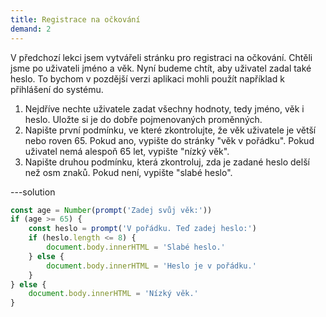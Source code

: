 ```yaml
---
title: Registrace na očkování
demand: 2
---
```


V předchozí lekci jsem vytvářeli stránku pro registraci na očkování. Chtěli jsme po uživateli jméno a věk. Nyní budeme chtít, aby uživatel zadal také heslo. To bychom v pozdější verzi aplikaci mohli použít například k přihlášení do systému.

1. Nejdříve nechte uživatele zadat všechny hodnoty, tedy jméno, věk i heslo. Uložte si je do dobře pojmenovaných proměnných.
1. Napište první podmínku, ve které zkontrolujte, že věk uživatele je větší nebo roven 65. Pokud ano, vypište do stránky "věk v pořádku". Pokud uživatel nemá alespoň 65 let, vypište "nízký věk".
1. Napište druhou podmínku, která zkontroluj, zda je zadané heslo delší než osm znaků. Pokud není, vypište "slabé heslo".

---solution

```js
const age = Number(prompt('Zadej svůj věk:'))
if (age >= 65) {
	const heslo = prompt('V pořádku. Teď zadej heslo:')
	if (heslo.length <= 8) {
		document.body.innerHTML = 'Slabé heslo.'
	} else {
		document.body.innerHTML = 'Heslo je v pořádku.'
	}
} else {
	document.body.innerHTML = 'Nízký věk.'
}
```
